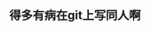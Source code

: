 ## 得多有病在git上写同人啊

<!---
Patriend/Patriend is a ✨ special ✨ repository because its `README.md` (this file) appears on your GitHub profile.
You can click the Preview link to take a look at your changes.
--->
